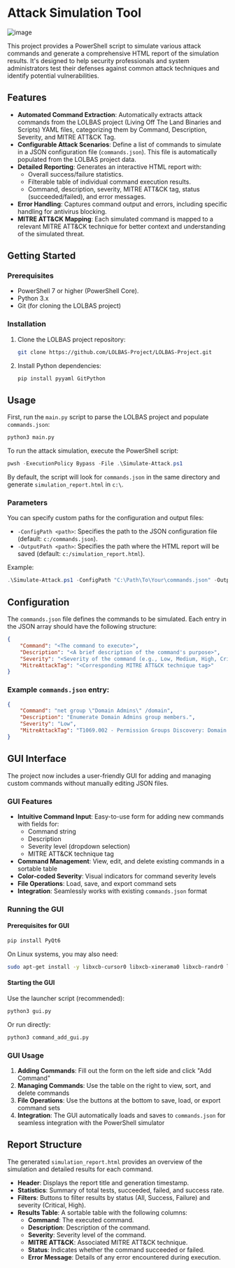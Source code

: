# Attack Simulation Tool
![image](https://github.com/user-attachments/assets/1f61574a-71db-4e59-950e-01088a7efc3f)

This project provides a PowerShell script to simulate various attack commands and generate a comprehensive HTML report of the simulation results. It's designed to help security professionals and system administrators test their defenses against common attack techniques and identify potential vulnerabilities.

## Features

- **Automated Command Extraction**: Automatically extracts attack commands from the LOLBAS project (Living Off The Land Binaries and Scripts) YAML files, categorizing them by Command, Description, Severity, and MITRE ATT&CK Tag.
- **Configurable Attack Scenarios**: Define a list of commands to simulate in a JSON configuration file (`commands.json`). This file is automatically populated from the LOLBAS project data.
- **Detailed Reporting**: Generates an interactive HTML report with:
    - Overall success/failure statistics.
    - Filterable table of individual command execution results.
    - Command, description, severity, MITRE ATT&CK tag, status (succeeded/failed), and error messages.
- **Error Handling**: Captures command output and errors, including specific handling for antivirus blocking.
- **MITRE ATT&CK Mapping**: Each simulated command is mapped to a relevant MITRE ATT&CK technique for better context and understanding of the simulated threat.

## Getting Started

### Prerequisites

- PowerShell 7 or higher (PowerShell Core).
- Python 3.x
- Git (for cloning the LOLBAS project)

### Installation

1. Clone the LOLBAS project repository:
   ```bash
   git clone https://github.com/LOLBAS-Project/LOLBAS-Project.git
   ```
2. Install Python dependencies:
   ```bash
   pip install pyyaml GitPython
   ```

## Usage

First, run the `main.py` script to parse the LOLBAS project and populate `commands.json`:

```bash
python3 main.py
```

To run the attack simulation, execute the PowerShell script:

```powershell
pwsh -ExecutionPolicy Bypass -File .\Simulate-Attack.ps1
```

By default, the script will look for `commands.json` in the same directory and generate `simulation_report.html` in `c:\`.

### Parameters

You can specify custom paths for the configuration and output files:

- `-ConfigPath <path>`: Specifies the path to the JSON configuration file (default: `c:/commands.json`).
- `-OutputPath <path>`: Specifies the path where the HTML report will be saved (default: `c:/simulation_report.html`).

Example:

```powershell
.\Simulate-Attack.ps1 -ConfigPath "C:\Path\To\Your\commands.json" -OutputPath "C:\Path\To\Your\report.html"
```

## Configuration

The `commands.json` file defines the commands to be simulated. Each entry in the JSON array should have the following structure:

```json
{
    "Command": "<The command to execute>",
    "Description": "<A brief description of the command's purpose>",
    "Severity": "<Severity of the command (e.g., Low, Medium, High, Critical, Informational)>",
    "MitreAttackTag": "<Corresponding MITRE ATT&CK technique tag>"
}
```

### Example `commands.json` entry:

```json
{
    "Command": "net group \"Domain Admins\" /domain",
    "Description": "Enumerate Domain Admins group members.",
    "Severity": "Low",
    "MitreAttackTag": "T1069.002 - Permission Groups Discovery: Domain Groups"
}
```

## GUI Interface

The project now includes a user-friendly GUI for adding and managing custom commands without manually editing JSON files.

### GUI Features

- **Intuitive Command Input**: Easy-to-use form for adding new commands with fields for:
  - Command string
  - Description
  - Severity level (dropdown selection)
  - MITRE ATT&CK technique tag
- **Command Management**: View, edit, and delete existing commands in a sortable table
- **Color-coded Severity**: Visual indicators for command severity levels
- **File Operations**: Load, save, and export command sets
- **Integration**: Seamlessly works with existing `commands.json` format

### Running the GUI

#### Prerequisites for GUI

```bash
pip install PyQt6
```

On Linux systems, you may also need:
```bash
sudo apt-get install -y libxcb-cursor0 libxcb-xinerama0 libxcb-randr0 libxcb-render-util0 libxcb-icccm4 libxcb-image0 libxcb-keysyms1 libxcb-shape0
```

#### Starting the GUI

Use the launcher script (recommended):
```bash
python3 gui.py
```

Or run directly:
```bash
python3 command_add_gui.py
```

### GUI Usage

1. **Adding Commands**: Fill out the form on the left side and click "Add Command"
2. **Managing Commands**: Use the table on the right to view, sort, and delete commands
3. **File Operations**: Use the buttons at the bottom to save, load, or export command sets
4. **Integration**: The GUI automatically loads and saves to `commands.json` for seamless integration with the PowerShell simulator

## Report Structure

The generated `simulation_report.html` provides an overview of the simulation and detailed results for each command.

- **Header**: Displays the report title and generation timestamp.
- **Statistics**: Summary of total tests, succeeded, failed, and success rate.
- **Filters**: Buttons to filter results by status (All, Success, Failure) and severity (Critical, High).
- **Results Table**: A sortable table with the following columns:
    - **Command**: The executed command.
    - **Description**: Description of the command.
    - **Severity**: Severity level of the command.
    - **MITRE ATT&CK**: Associated MITRE ATT&CK technique.
    - **Status**: Indicates whether the command succeeded or failed.
    - **Error Message**: Details of any error encountered during execution.


